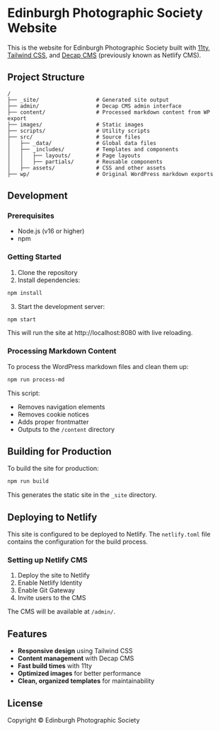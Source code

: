 # Edinburgh Photographic Society Website

This is the website for Edinburgh Photographic Society built with [11ty](https://www.11ty.dev/), [Tailwind CSS](https://tailwindcss.com/), and [Decap CMS](https://decapcms.org/) (previously known as Netlify CMS).

## Project Structure

```
/
├── _site/                  # Generated site output
├── admin/                  # Decap CMS admin interface
├── content/                # Processed markdown content from WP export
├── images/                 # Static images
├── scripts/                # Utility scripts
├── src/                    # Source files
│   ├── _data/              # Global data files
│   ├── _includes/          # Templates and components
│   │   ├── layouts/        # Page layouts
│   │   ├── partials/       # Reusable components
│   ├── assets/             # CSS and other assets
├── wp/                     # Original WordPress markdown exports
```

## Development

### Prerequisites

- Node.js (v16 or higher)
- npm

### Getting Started

1. Clone the repository
2. Install dependencies:

```bash
npm install
```

3. Start the development server:

```bash
npm start
```

This will run the site at http://localhost:8080 with live reloading.

### Processing Markdown Content

To process the WordPress markdown files and clean them up:

```bash
npm run process-md
```

This script:
- Removes navigation elements
- Removes cookie notices
- Adds proper frontmatter
- Outputs to the `/content` directory

## Building for Production

To build the site for production:

```bash
npm run build
```

This generates the static site in the `_site` directory.

## Deploying to Netlify

This site is configured to be deployed to Netlify. The `netlify.toml` file contains the configuration for the build process.

### Setting up Netlify CMS

1. Deploy the site to Netlify
2. Enable Netlify Identity
3. Enable Git Gateway
4. Invite users to the CMS

The CMS will be available at `/admin/`.

## Features

- **Responsive design** using Tailwind CSS
- **Content management** with Decap CMS
- **Fast build times** with 11ty
- **Optimized images** for better performance
- **Clean, organized templates** for maintainability

## License

Copyright © Edinburgh Photographic Society